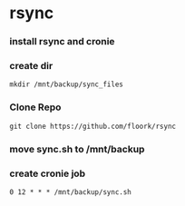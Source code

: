 # rsync

### install rsync and cronie

### create dir
```
mkdir /mnt/backup/sync_files
```
### Clone Repo
```
git clone https://github.com/floork/rsync
```
### move sync.sh to /mnt/backup

### create cronie job
```
0 12 * * * /mnt/backup/sync.sh
```
